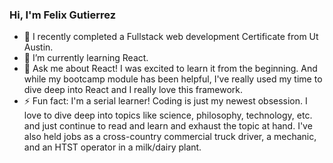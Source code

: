 ### Hi, I'm Felix Gutierrez



- 🔭 I recently completed a  Fullstack web development Certificate from Ut Austin.
- 🌱 I’m currently learning React.
- 💬 Ask me about React! I was excited to learn it from the beginning. And while my bootcamp module has been helpful, I've really used my time to dive deep into React and I really love this framework. 
- ⚡ Fun fact: I'm a serial learner! Coding is just my newest obsession. I love to dive deep into topics like science, philosophy, technology, etc. and just continue to read and learn and exhaust the topic at hand. I've also held jobs as a cross-country commercial truck driver, a mechanic, and an HTST operator in a milk/dairy plant. 

